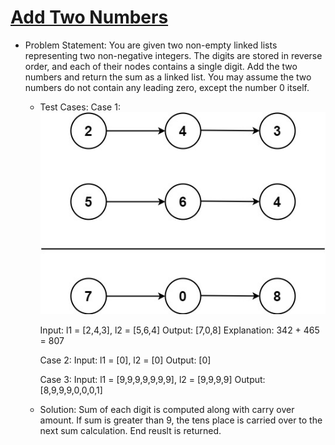 # [Add Two Numbers](https://leetcode.com/problems/add-two-numbers/)
- Problem Statement: 
    You are given two non-empty linked lists representing two non-negative integers. The digits are stored in reverse order, and each of their nodes contains a single digit. Add the two numbers and return the sum as a linked list.
    You may assume the two numbers do not contain any leading zero, except the number 0 itself.
    
    - Test Cases:
        Case 1:
        ![image](AddTwoNum.jpeg)
        
        
        Input: l1 = [2,4,3], l2 = [5,6,4]
        Output: [7,0,8]
        Explanation: 342 + 465 = 807

        Case 2:
        Input: l1 = [0], l2 = [0]
        Output: [0]

        Case 3:
        Input: l1 = [9,9,9,9,9,9,9], l2 = [9,9,9,9]
        Output: [8,9,9,9,0,0,0,1]
        
    - Solution:
        Sum of each digit is computed along with carry over amount. If sum is greater than 9, the tens place is carried over to the next sum calculation. End reuslt is returned.